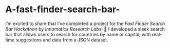 # A-fast-finder-search-bar-
I’m excited to share that I’ve completed a project for the *Fast Finder Search Bar Hackathon* by *Innomatics Research Labs*! 🎉  I developed a sleek search bar that allows users to search for countries by name or capital, with real-time suggestions and data from a JSON dataset. 
